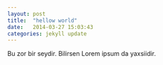 ```yaml
---
layout: post
title:  "hellow world"
date:   2014-03-27 15:03:43
categories: jekyll update
---
```


Bu zor bir seydir. Bilirsen Lorem ipsum da yaxsiidir.
